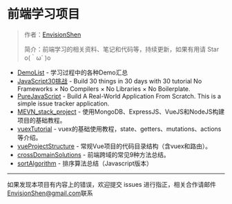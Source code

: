 # 前端学习项目

> 作者：[EnvisionShen](https://github.com/MrEnvision)
>
> 简介：前端学习的相关资料、笔记和代码等，持续更新，如果有用请 Star o(｀ω´ )o



- [DemoList](./DemoList)  - 学习过程中的各种Demo汇总
- [JavaScript30挑战](./JavaScript_30days) - Build 30 things in 30 days with 30 tutorial No Frameworks × No Compilers × No Libraries × No Boilerplate.
- [PureJavaScript](./PureJavaScript) - Build A Real-World Application From Scratch. This is a simple issue tracker application.
- [MEVN_stack_project](./MEVN_stack_project) - 使用MongoDB、ExpressJS、VueJS和NodeJS构建项目的基础教程。
- [vuexTutorial](./vuexTutorial) - vuex的基础使用教程，state、getters、mutations、actions等介绍。
- [vueProjectStructure](./vueProjectStructure) - 常规Vue项目的代码目录结构（含vuex和路由）。
- [crossDomainSolutions](./crossDomainSolutions) - 前端跨域的常见9种方法总结。
- [sortAlgorithm](./sortAlgorithms_JS) - 排序算法总结（Javascript版本）



------

如果发现本项目有内容上的错误，欢迎提交 issues 进行指正，相关合作请邮件<a href="mailto:EnvisionShen@gmail.com">EnvisionShen@gmail.com</a>联系